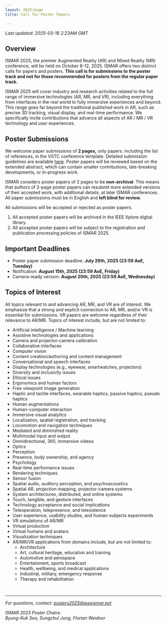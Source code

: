 ```yaml
---
layout: 2025/page
title: Call for Poster Papers

---
```

*Last updated: 2025-03-16 2:23AM GMT*

## Overview

ISMAR 2025, the premier Augmented Reality (AR) and Mixed Reality (MR) conference, will be held on October 8-12, 2025. ISMAR offers two distinct calls for papers and posters. **This call is for submissions to the poster track and not for those recommended for posters from the regular paper track.**

ISMAR 2025 will cover industry and research activities related to the full range of immersive technologies (AR, MR, and VR), including everything from interfaces in the real world to fully immersive experiences and beyond. This range goes far beyond the traditional published work in AR, such as precise 3D tracking, visual display, and real-time performance. We specifically invite contributions that advance all aspects of AR / MR / VR technology and user experiences.

## Poster Submissions

We welcome paper submissions of **2 pages,** only papers. including the list of references, in the VGTC conference template. Detailed submission guidelines are available [here](/2025/contribute/guidelines/submissions/). Poster papers will be reviewed based on the extended abstract, which can contain smaller contributions, late-breaking developments, or in-progress work. 

ISMAR considers poster papers of 2 pages to be **non-archival**. This means that authors of 2-page poster papers can resubmit more extended versions of their accepted work, with additional details, at later ISMAR conferences. All paper submissions must be in English and **left blind for review.**

All submissions will be accepted or rejected as poster papers.

1.  All accepted poster papers will be archived in the IEEE Xplore digital library.
2.  All accepted poster papers will be subject to the registration and publication processing policies of ISMAR 2025.

## Important Deadlines

- Poster paper submission deadline: **July 29th, 2025 (23:59 AoE, Tuesday)**
- Notification: **August 15th, 2025 (23:59 AoE, Friday)**
- Camera-ready version: **August 20th, 2025 (23:59 AoE, Wednesday)**


## Topics of Interest

All topics relevant to and advancing AR, MR, and VR are of interest. We emphasize that a strong and explicit connection to AR, MR, and/or VR is essential for submissions. VR papers are welcome regardless of their relevance to AR/MR. Topics of interest include, but are not limited to:

- Artificial intelligence / Machine learning
- Assistive technologies and applications
- Camera and projector-camera calibration
- Collaborative interfaces
- Computer vision
- Content creation/authoring and content management
- Conversational and speech interfaces
- Display technologies (e.g., eyewear, smartwatches, projectors)
- Diversity and inclusivity issues
- Ethical issues
- Ergonomics and human factors
- Free viewpoint image generation
- Haptic and tactile interfaces, wearable haptics, passive haptics, pseudo haptics
- Human augmentations
- Human-computer interaction
- Immersive visual analytics
- Localization, spatial registration, and tracking
- Locomotion and navigation techniques
- Mediated and diminished reality
- Multimodal input and output
- Omnidirectional, 360, immersive videos
- Optics
- Perception
- Presence, body ownership, and agency
- Psychology
- Real-time performance issues
- Rendering techniques
- Sensor fusion
- Spatial audio, auditory perception, and psychoacoustics
- Spatial AR, projection mapping, projector-camera systems
- System architectures, distributed, and online systems
- Touch, tangible, and gesture interfaces
- Technology acceptance and social implications
- Teleoperation, telepresence, and telexistence
- User experience, usability studies, and human-subjects experiments
- VR simulations of AR/MR
- Virtual production
- Virtual humans and avatars
- Visualization techniques
- AR/MR/VR applications from domains include, but are not limited to:
  - Architecture
  - Art, cultural heritage, education and training
  - Automotive and aerospace
  - Entertainment, sports broadcast
  - Health, wellbeing, and medical applications
  - Industrial, military, emergency response
  - Therapy and rehabilitation

<br>

---

*For questions, contact: posters2025@ieeeismar.net*

*ISMAR 2025 Poster Chairs:<br>Byung-Kuk Seo, Sungchul Jung, Florian Weidner*
